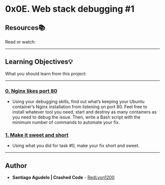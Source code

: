 # 0x0E. Web stack debugging #1

## Resources:books:
Read or watch:

---
## Learning Objectives:bulb:
What you should learn from this project:

---

### [0. Nginx likes port 80](./0-nginx_likes_port_80)
* Using your debugging skills, find out what’s keeping your Ubuntu container’s Nginx installation from listening on port 80. Feel free to install whatever tool you need, start and destroy as many containers as you need to debug the issue. Then, write a Bash script with the minimum number of commands to automate your fix.


### [1. Make it sweet and short](./1-debugging_made_short)
* Using what you did for task #0, make your fix short and sweet.

---

## Author
* **Santiago Agudelo | Crashed Code** - [RedLyon1200](https://github.com/RedLyon1200)